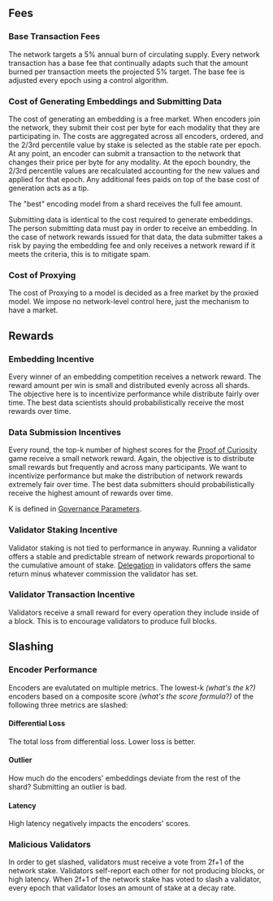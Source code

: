 ## Fees

### Base Transaction Fees

The network targets a 5% annual burn of circulating supply. Every network transaction has a base fee that continually adapts such that the amount burned per transaction meets the projected 5% target. The base fee is adjusted every epoch using a control algorithm.

### Cost of Generating Embeddings and Submitting Data

The cost of generating an embedding is a free market. When encoders join the network, they submit their cost per byte for each modality that they are participating in. The costs are aggregated across all encoders, ordered, and the 2/3rd percentile value by stake is selected as the stable rate per epoch. At any point, an encoder can submit a transaction to the network that changes their price per byte for any modality. At the epoch boundry, the 2/3rd percentile values are recalculated accounting for the new values and applied for that epoch. Any additional fees paids on top of the base cost of generation acts as a tip.

The "best" encoding model from a shard receives the full fee amount.

Submitting data is identical to the cost required to generate embeddings. The person submitting data must pay in order to receive an embedding. In the case of network rewards issued for that data, the data submitter takes a risk by paying the embedding fee and only receives a network reward if it meets the criteria, this is to mitigate spam.

### Cost of Proxying

The cost of Proxying to a model is decided as a free market by the proxied model. We impose no network-level control here, just the mechanism to have a market.

## Rewards

### Embedding Incentive

Every winner of an embedding competition receives a network reward. The reward amount per win is small and distributed evenly across all shards. The objective here is to incentivize performance while distribute fairly over time. The best data scientists should probabilistically receive the most rewards over time.

### Data Submission Incentives

Every round, the top-k number of highest scores for the [Proof of Curiosity](proof_of_curiosity.md) game receive a small network reward. Again, the objective is to distribute small rewards but frequently and across many participants. We want to incentivize performance but make the distribution of network rewards extremely fair over time. The best data submitters should probabilistically receive the highest amount of rewards over time.

K is defined in [Governance Parameters](../reference/parameters.md).

### Validator Staking Incentive

Validator staking is not tied to performance in anyway. Running a validator offers a stable and predictable stream of network rewards proportional to the cumulative amount of stake. [Delegation](delegated_stake.md) in validators offers the same return minus whatever commission the validator has set.

### Validator Transaction Incentive

Validators receive a small reward for every operation they include inside of a block. This is to encourage validators to produce full blocks.

## Slashing

### Encoder Performance

Encoders are evalutated on multiple metrics. The lowest-k _(what's the k?)_ encoders based on a composite score _(what's the score formula?)_ of the following three metrics are slashed:

#### Differential Loss

The total loss from differential loss. Lower loss is better.

#### Outlier

How much do the encoders' embeddings deviate from the rest of the shard? Submitting an outlier is bad.

#### Latency

High latency negatively impacts the encoders' scores.

### Malicious Validators

In order to get slashed, validators must receive a vote from 2f+1 of the network stake. Validators self-report each other for not producing blocks, or high latency. When 2f+1 of the network stake has voted to slash a validator, every epoch that validator loses an amount of stake at a decay rate.
